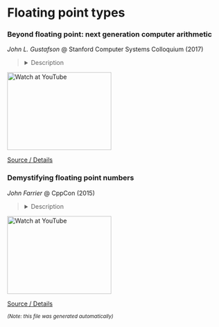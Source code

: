 # Floating point types
### Beyond floating point: next generation computer arithmetic

*John L. Gustafson* @ Stanford Computer Systems Colloquium (2017)

> <details><summary>Description</summary>A new data type called a "posit" is designed for direct drop-in replacement for IEEE Standard 754 floats. Unlike unum arithmetic, posits do not require interval-type mathematics or variable size operands, and they round if an answer is inexact, much the way floats do. However, they provide compelling advantages over floats, including simpler hardware implementation that scales from as few as two-bit operands to thousands of bits. For any bit width, they have a larger dynamic range, higher accuracy, better closure under arithmetic operations, and simpler exception-handling. For example, posits never overflow to infinity or underflow to zero, and there is no "Not-a-Number" (NaN) value. Posits should take up less space to implement in silicon than an IEEE float of the same size. With fewer gate delays per operation as well as lower silicon footprint, the posit operations per second (POPS) supported by a chip can be significantly higher than the FLOPs using similar hardware resources. GPU accelerators, in particular, could do more arithmetic per watt and per dollar yet deliver superior answer quality. A series of comprehensive benchmarks compares how many decimals of accuracy can be produced for a set number of bits-per-value, using various number formats. Low-precision posits provide a better solution than "approximate computing" methods that try to tolerate decreases in answer quality. High-precision posits provide better answers (more correct decimals) than floats of the same size, suggesting that in some cases, a 32-bit posit may do a better job than a 64-bit float. In other words, posits beat floats at their own game. </details>

<a href="http://www.youtube.com/watch?feature=player_embedded&v=aP0Y1uAA-2Y" target="_blank"><img src="http://img.youtube.com/vi/aP0Y1uAA-2Y/0.jpg" alt="Watch at YouTube" width="240" height="180"></a> 

[Source / Details](http://web.stanford.edu/class/ee380/Abstracts/170201.html)

### Demystifying floating point numbers

*John Farrier* @ CppCon (2015)

> <details><summary>Description</summary>Every day we develop software that relies on math while we often overlook the importance of understanding the implications of using our IEEE floats. From the often cited "floating point error" to unstable algorithms, this talk will explain the importance of floats, understanding their storage, the impact of the IEEE floats on math, and designing algorithms better. Finally, the talk will conclude with a quick case study of storing time for games and simulations.</details>

<a href="http://www.youtube.com/watch?feature=player_embedded&v=k12BJGSc2Nc" target="_blank"><img src="http://img.youtube.com/vi/k12BJGSc2Nc/0.jpg" alt="Watch at YouTube" width="240" height="180"></a> 

[Source / Details](https://cppcon2015.sched.com/event/3vn4/demystifying-floating-point-numbers)

<sub>*(Note: this file was generated automatically)*</sub>